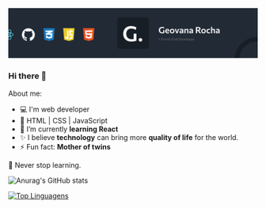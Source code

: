 <img src="https://github.com/geovanarochamp/geovanarochamp/blob/main/cover.png?raw=true">

### Hi there 👋

About me:

- 💻 I'm web developer
- 🚀 HTML | CSS | JavaScript
- 🌱 I’m currently <b>learning React</b>
- ✨ I believe <b>technology</b> can bring more <b>quality of life</b> for the world.
- ⚡ Fun fact: <b>Mother of twins</b>

📖 Never stop learning.

![Anurag's GitHub stats](https://github-readme-stats.vercel.app/api?username=geovanarochamp&show_icons=true&theme=dracula)

[![Top Linguagens](https://github-readme-stats.vercel.app/api/top-langs/?username=geovanarochamp&layout=compact)](https://github.com/geovanarochamp/github-readme-stats)
